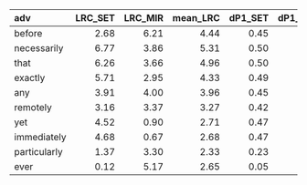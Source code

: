 | adv          |   LRC_SET |   LRC_MIR |   mean_LRC |   dP1_SET |   dP1_simple_SET |   dP1_MIR |   dP1_simple_MIR |   mean_dP1 |   mean_dP1Simple |     G2_SET |   G2_MIR |    mean_G2 |      f_SET |    f_MIR |       f1_SET |     f1_MIR |     f2_SET |    f2_MIR |
|:-------------|----------:|----------:|-----------:|----------:|-----------------:|----------:|-----------------:|-----------:|-----------------:|-----------:|---------:|-----------:|-----------:|---------:|-------------:|-----------:|-----------:|----------:|
| before       |      2.68 |      6.21 |       4.44 |      0.45 |             0.95 |      0.83 |             1.00 |       0.81 |             0.98 |     326.41 | 1,006.68 |     666.55 |     308.00 |   289.00 | 3,173,660.00 | 291,732.00 |     323.00 |    290.00 |
| necessarily  |      6.77 |      3.86 |       5.31 |      0.50 |             0.99 |      0.47 |             0.97 |       0.73 |             0.98 |  56,251.14 | 1,114.70 |  28,682.92 |  42,595.00 |   963.00 | 3,173,660.00 | 291,732.00 |  42,886.00 |    992.00 |
| that         |      6.26 |      3.66 |       4.96 |      0.50 |             0.99 |      0.45 |             0.94 |       0.72 |             0.97 | 214,504.57 | 4,405.21 | 109,454.89 | 164,768.00 | 4,308.00 | 3,173,660.00 | 291,732.00 | 166,676.00 |  4,559.00 |
| exactly      |      5.71 |      2.95 |       4.33 |      0.49 |             0.98 |      0.44 |             0.94 |       0.71 |             0.96 |  54,870.72 |   790.27 |  27,830.50 |  43,813.00 |   813.00 | 3,173,660.00 | 291,732.00 |  44,503.00 |    869.00 |
| any          |      3.91 |      4.00 |       3.96 |      0.45 |             0.95 |      0.47 |             0.97 |       0.71 |             0.96 |  15,851.55 | 1,252.02 |   8,551.79 |  15,384.00 | 1,066.00 | 3,173,660.00 | 291,732.00 |  16,238.00 |  1,095.00 |
| remotely     |      3.16 |      3.37 |       3.27 |      0.42 |             0.92 |      0.44 |             0.94 |       0.68 |             0.93 |   5,075.57 | 1,849.23 |   3,462.40 |   5,661.00 | 1,840.00 | 3,173,660.00 | 291,732.00 |   6,161.00 |  1,953.00 |
| yet          |      4.52 |      0.90 |       2.71 |      0.47 |             0.96 |      0.26 |             0.76 |       0.61 |             0.86 |  57,900.12 |   122.77 |  29,011.45 |  51,867.00 |   320.00 | 3,173,660.00 | 291,732.00 |  53,881.00 |    419.00 |
| immediately  |      4.68 |      0.67 |       2.68 |      0.47 |             0.97 |      0.21 |             0.71 |       0.59 |             0.84 |  63,920.54 |   107.39 |  32,013.96 |  56,099.00 |   403.00 | 3,173,660.00 | 291,732.00 |  58,040.00 |    564.00 |
| particularly |      1.37 |      3.30 |       2.33 |      0.23 |             0.73 |      0.43 |             0.92 |       0.58 |             0.83 |  16,791.84 | 8,516.58 |  12,654.21 |  55,527.00 | 9,243.00 | 3,173,660.00 | 291,732.00 |  76,162.00 | 10,029.00 |
| ever         |      0.12 |      5.17 |       2.65 |      0.05 |             0.55 |      0.49 |             0.98 |       0.52 |             0.76 |      91.19 | 5,883.26 |   2,987.23 |   5,932.00 | 4,709.00 | 3,173,660.00 | 291,732.00 |  10,870.00 |  4,786.00 |